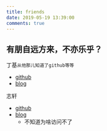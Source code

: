 ```yaml
---
title: friends
date: 2019-05-19 13:39:00
comments: true
---
```

## 有朋自远方来，不亦乐乎？

丁基`从他那儿知道了github等等`
- [github](#)
- [blog](#)

志轩
- [github](https://github.com/zhixuanli)
- [blog](#)
	- 不知道为啥访问不了